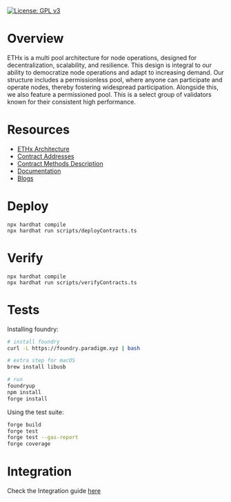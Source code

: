 [![License: GPL v3](https://img.shields.io/badge/License-GPLv3-blue.svg)](https://www.gnu.org/licenses/gpl-3.0)

# Overview

ETHx is a multi pool architecture for node operations, designed for decentralization, scalability, and resilience. This design is integral to our ability to democratize node operations and adapt to increasing demand.
Our structure includes a permissionless pool, where anyone can participate and operate nodes, thereby fostering widespread participation. Alongside this, we also feature a permissioned pool. This is a select group of validators known for their consistent high performance.

# Resources

- [ETHx Architecture](https://miro.com/app/board/uXjVMDv5XKo=/)
- [Contract Addresses](https://staderlabs.gitbook.io/ethereum/smart-contracts#ethx-mainnet-smart-contracts)
- [Contract Methods Description](https://docs.google.com/spreadsheets/d/1IjJ5z9oi9I-ejdRCitJsTT1on0WwjoKlbvurCtlB1KA/edit#gid=643619608)
- [Documentation](https://staderlabs.gitbook.io/ethereum/)
- [Blogs](https://blog.staderlabs.com/)

# Deploy

```shell
npx hardhat compile
npx hardhat run scripts/deployContracts.ts
```

# Verify

```shell
npx hardhat compile
npx hardhat run scripts/verifyContracts.ts
```

# Tests

Installing foundry:

```bash
# install foundry
curl -L https://foundry.paradigm.xyz | bash

# extra step for macOS
brew install libusb

# run
foundryup
npm install
forge install
```

Using the test suite:

```bash
forge build
forge test
forge test --gas-report
forge coverage
```

# Integration

Check the Integration guide [here](https://github.com/stader-labs/ethx/blob/mainnet_V0/INTEGRATION.md)
